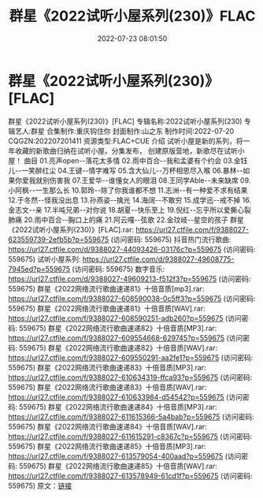 ﻿---
title: 群星《2022试听小屋系列(230)》FLAC
date: 2022-07-23 08:01:50
categories: APE、FLAC、MP3
tags: 华语中文
---
# 群星《2022试听小屋系列(230)》[FLAC]

群星《2022试听小屋系列(230)》[FLAC]
专辑名称:2022试听小屋系列(230)
专辑艺人:群星
合集制作:重庆钩住你
封面制作:山之东
制作时间:2022-07-20
CQGZN:202207201411
资源类型:FLAC+CUE
介绍
试听小屋是新的系列，将一年收藏的新歌曲归纳在试听小屋。分集发布，
创建原版营地，新歌尽在试听小屋！
曲目
01.亮声open--落花太多情
02.雨中百合--我和孟婆有个约会
03.金钰儿--一笑醉红尘
04.王键--情字难写
05.含大仙儿--万杯相思尽入喉
06.暴林--如果你爱我就别伤害我
07.王爱华--谁懂女人的眼泪
08.王同学Able--未来缺席
09.小阿枫--一生那么长
10.郭玲--除了你我谁都不想
11.志洲--有一种爱不求有结果
12.于冬然--怪我没出息
13.孙燕姿--擒光
14.海阔--不敢穷
15.成学迅--戒不掉
16.金志文--亲
17.半吨兄弟--对你说
18.胡夏--快乐至上
19.倪红--忘乎所以爱撕心裂肺痛
20.雨中百合--胸口上的痛
21.阿云嘎--弦歌
22.金玟岐--星空的孩子
群星《2022试听小屋系列(230)》[FLAC].rar: https://url27.ctfile.com/f/9388027-623559739-2efb5b?p=559675
(访问密码: 559675)
抖音热门流行歌曲: https://url27.ctfile.com/d/9388027-44093426-03176c?p=559675
(访问密码: 559675)
试听小屋系列: https://url27.ctfile.com/d/9388027-49608775-7945ed?p=559675
(访问密码: 559675)
数字音乐: https://url27.ctfile.com/d/9388027-49609213-f512f3?p=559675
(访问密码: 559675)
群星《2022网络流行歌曲速递81》十倍音质[mp3].rar:
https://url27.ctfile.com/f/9388027-608590038-0c5ff3?p=559675
(访问密码: 559675)
群星《2022网络流行歌曲速递81》十倍音质[WAV].rar:
https://url27.ctfile.com/f/9388027-608590251-adb260?p=559675
(访问密码: 559675)
群星《2022网络流行歌曲速递82》十倍音质[MP3].rar:
https://url27.ctfile.com/f/9388027-609554668-629745?p=559675
(访问密码: 559675)
群星《2022网络流行歌曲速递82》十倍音质[WAV].rar:
https://url27.ctfile.com/f/9388027-609550291-aa2fe1?p=559675
(访问密码: 559675)
群星《2022网络流行歌曲速递83》十倍音质[MP3].rar:
https://url27.ctfile.com/f/9388027-610634319-ffca93?p=559675
(访问密码: 559675)
群星《2022网络流行歌曲速递83》十倍音质[WAV].rar:
https://url27.ctfile.com/f/9388027-610633984-d54542?p=559675
(访问密码: 559675)
群星《2022网络流行歌曲速递84》十倍音质[MP3].rar:
https://url27.ctfile.com/f/9388027-611615366-5a4bab?p=559675
(访问密码: 559675)
群星《2022网络流行歌曲速递84》十倍音质[WAV].rar:
https://url27.ctfile.com/f/9388027-611615291-c8367c?p=559675
(访问密码: 559675)
群星《2022网络流行歌曲速递85》十倍音质[MP3].rar:
https://url27.ctfile.com/f/9388027-613579054-400aad?p=559675
(访问密码: 559675)
群星《2022网络流行歌曲速递85》十倍音质[WAV].rar:
https://url27.ctfile.com/f/9388027-613578949-61cd1f?p=559675
(访问密码: 559675)
原文：[链接](https://blog.sina.com.cn/s/blog_1647c7e7601030yia.html)